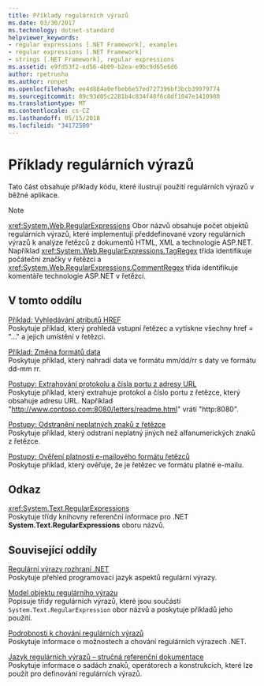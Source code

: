 ```yaml
---
title: Příklady regulárních výrazů
ms.date: 03/30/2017
ms.technology: dotnet-standard
helpviewer_keywords:
- regular expressions [.NET Framework], examples
- regular expressions [.NET Framework]
- strings [.NET Framework], regular expressions
ms.assetid: e9fd53f2-ed56-4b09-b2ea-e9bc9d65e6d6
author: rpetrusha
ms.author: ronpet
ms.openlocfilehash: ee4d884a0efbeb6e57ed727396bf3bcb39979774
ms.sourcegitcommit: 89c93d05c2281b4c834f48f6c8df1047e1410980
ms.translationtype: MT
ms.contentlocale: cs-CZ
ms.lasthandoff: 05/15/2018
ms.locfileid: "34172500"
---
```

# <a name="regular-expression-examples"></a>Příklady regulárních výrazů
Tato část obsahuje příklady kódu, které ilustrují použití regulárních výrazů v běžné aplikace.  
  
> [!NOTE]
>  <xref:System.Web.RegularExpressions> Obor názvů obsahuje počet objektů regulárních výrazů, které implementují předdefinované vzory regulárních výrazů k analýze řetězců z dokumentů HTML, XML a technologie ASP.NET. Například <xref:System.Web.RegularExpressions.TagRegex> třída identifikuje počáteční značky v řetězci a <xref:System.Web.RegularExpressions.CommentRegex> třída identifikuje komentáře technologie ASP.NET v řetězci.  
  
## <a name="in-this-section"></a>V tomto oddílu  
 [Příklad: Vyhledávání atributů HREF](../../../docs/standard/base-types/regular-expression-example-scanning-for-hrefs.md)  
 Poskytuje příklad, který prohledá vstupní řetězec a vytiskne všechny href = "..." a jejich umístění v řetězci.  
  
 [Příklad: Změna formátů data](../../../docs/standard/base-types/regular-expression-example-changing-date-formats.md)  
 Poskytuje příklad, který nahradí data ve formátu mm/dd/rr s daty ve formátu dd-mm rr.  
  
 [Postupy: Extrahování protokolu a čísla portu z adresy URL](../../../docs/standard/base-types/how-to-extract-a-protocol-and-port-number-from-a-url.md)  
 Poskytuje příklad, který extrahuje protokol a číslo portu z řetězce, který obsahuje adresu URL. Například "http://www.contoso.com:8080/letters/readme.html" vrátí "http:8080".  
  
 [Postupy: Odstranění neplatných znaků z řetězce](../../../docs/standard/base-types/how-to-strip-invalid-characters-from-a-string.md)  
 Poskytuje příklad, který odstraní neplatný jiných než alfanumerických znaků z řetězce.  
  
 [Postupy: Ověření platnosti e-mailového formátu řetězců](../../../docs/standard/base-types/how-to-verify-that-strings-are-in-valid-email-format.md)  
 Poskytuje příklad, který ověřuje, že je řetězec ve formátu platné e-mailu.  
  
## <a name="reference"></a>Odkaz  
 <xref:System.Text.RegularExpressions>  
 Poskytuje třídy knihovny referenční informace pro .NET **System.Text.RegularExpressions** oboru názvů.  
  
## <a name="related-sections"></a>Související oddíly  
 [Regulární výrazy rozhraní .NET](../../../docs/standard/base-types/regular-expressions.md)  
 Poskytuje přehled programovací jazyk aspektů regulární výrazy.  
  
 [Model objektu regulárního výrazu](../../../docs/standard/base-types/the-regular-expression-object-model.md)  
 Popisuje třídy regulárních výrazů, které jsou součástí `System.Text.RegularExpression` obor názvů a poskytuje příkladů jeho použití.  
  
 [Podrobnosti k chování regulárních výrazů](../../../docs/standard/base-types/details-of-regular-expression-behavior.md)  
 Poskytuje informace o možnostech a chování regulárních výrazech .NET.  
  
 [Jazyk regulárních výrazů – stručná referenční dokumentace](../../../docs/standard/base-types/regular-expression-language-quick-reference.md)  
 Poskytuje informace o sadách znaků, operátorech a konstrukcích, které lze použít pro definování regulárních výrazů.
